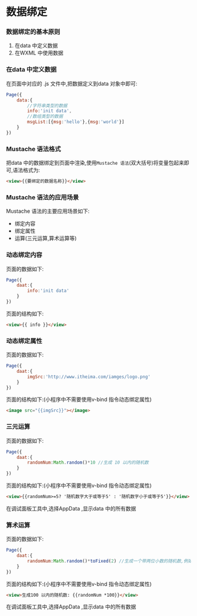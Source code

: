 # 数据绑定

### 数据绑定的基本原则

1. 在data 中定义数据
2. 在WXML 中使用数据





### 在data 中定义数据

在页面中对应的 .js 文件中,把数据定义到data 对象中即可:

```js
Page({
    data:{
        //字符串类型的数据
        info:'init data',
        //数组类型的数据
        msgList:[{msg:'hello'},{msg:'world'}]
    }
})
```



### Mustache 语法格式

把data 中的数据绑定到页面中渲染,使用`Mustache 语法`(双大括号)将变量包起来即可,语法格式为:

```html
<view>{{要绑定的数据名称}}</view>
```



### Mustache 语法的应用场景

Mustache 语法的主要应用场景如下:

- 绑定内容
- 绑定属性
- 运算(三元运算,算术运算等)



### 动态绑定内容

页面的数据如下:

```js
Page({
    daat:{
        info:'init data'
    }
})
```

页面的结构如下:

```html
<view>{{ info }}</view>
```



### 动态绑定属性

页面的数据如下:

```js
Page({
    daat:{
        imgSrc:'http://www.itheima.com/iamges/logo.png'
    }
})
```

页面的结构如下:(小程序中不需要使用v-bind 指令动态绑定属性)

```html
<image src="{{imgSrc}}"></image>
```



### 三元运算

页面的数据如下:

```js
Page({
    daat:{
        randomNum:Math.random()*10 //生成 10 以内的随机数
    }
})
```

页面的结构如下:(小程序中不需要使用v-bind 指令动态绑定属性)

```html
<view>{{randomNum>=5? '随机数字大于或等于5' : '随机数字小于或等于5'}}</view>
```

在调试面板工具中,选择AppData ,显示data 中的所有数据





### 算术运算

页面的数据如下:

```js
Page({
    daat:{
        randomNum:Math.random()*toFixed(2) //生成一个带两位小数的随机数,例如 0.34
    }
})
```

页面的结构如下:(小程序中不需要使用v-bind 指令动态绑定属性)

```html
<view>生成100 以内的随机数: {{randomNum *100}}</view>
```

在调试面板工具中,选择AppData ,显示data 中的所有数据

